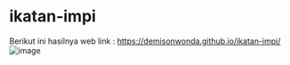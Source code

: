 # ikatan-impi

Berikut ini hasilnya web
link : https://demisonwonda.github.io/ikatan-impi/
![image](https://github.com/DemisonWonda/ikatan-impi/assets/127729668/bad31399-6a8e-45f8-b5db-2ba6575ee36c)

